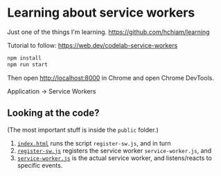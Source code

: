 # Learning about service workers

Just one of the things I'm learning. <https://github.com/hchiam/learning>

Tutorial to follow: <https://web.dev/codelab-service-workers>

```bash
npm install
npm run start
```

Then open <http://localhost:8000> in Chrome and open Chrome DevTools.

Application -> Service Workers

## Looking at the code?

(The most important stuff is inside the `public` folder.)

1. [`index.html`](https://github.com/hchiam/learning-service-workers/blob/master/public/index.html) runs the script `register-sw.js`, and in turn
2. [`register-sw.js`](https://github.com/hchiam/learning-service-workers/blob/master/public/register-sw.js) registers the service worker `service-worker.js`, and
3. [`service-worker.js`](https://github.com/hchiam/learning-service-workers/blob/master/public/service-worker.js) is the actual service worker, and listens/reacts to specific events.

